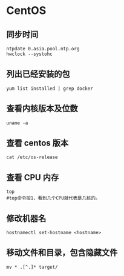# CentOS

## 同步时间

    ntpdate 0.asia.pool.ntp.org
    hwclock --systohc

## 列出已经安装的包

    yum list installed | grep docker

## 查看内核版本及位数

    uname -a

## 查看 centos 版本

    cat /etc/os-release

## 查看 CPU 内存

    top
    #top命令按1，看到几个CPU就代表是几核的。

## 修改机器名

    hostnamectl set-hostname <hostname>

## 移动文件和目录，包含隐藏文件

    mv * .[^.]* target/

